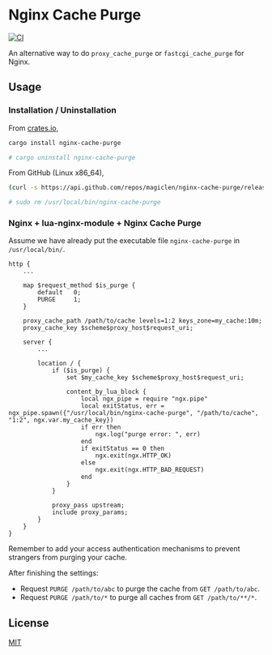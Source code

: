 Nginx Cache Purge
====================

[![CI](https://github.com/magiclen/nginx-cache-purge/actions/workflows/ci.yml/badge.svg)](https://github.com/magiclen/nginx-cache-purge/actions/workflows/ci.yml)

An alternative way to do `proxy_cache_purge` or `fastcgi_cache_purge` for Nginx.

## Usage

### Installation / Uninstallation

From [crates.io](https://crates.io/crates/nginx-cache-purge),

```bash
cargo install nginx-cache-purge

# cargo uninstall nginx-cache-purge
```

From GitHub (Linux x86_64),

```bash
(curl -s https://api.github.com/repos/magiclen/nginx-cache-purge/releases/latest | sed -r -n 's/.*"browser_download_url": *"(.*\/nginx-cache-purge_'$(uname -m)')".*/\1/p' | wget -i -) && sudo mv nginx-cache-purge_$(uname -m) /usr/local/bin/nginx-cache-purge && sudo chmod +x /usr/local/bin/nginx-cache-purge

# sudo rm /usr/local/bin/nginx-cache-purge
```

### Nginx + lua-nginx-module + Nginx Cache Purge

Assume we have already put the executable file `nginx-cache-purge` in `/usr/local/bin/`.

```nginx
http {
    ...

    map $request_method $is_purge {                                                             
        default   0;
        PURGE     1;
    }

    proxy_cache_path /path/to/cache levels=1:2 keys_zone=my_cache:10m;
    proxy_cache_key $scheme$proxy_host$request_uri;

    server {
        ...

        location / {
            if ($is_purge) {
                set $my_cache_key $scheme$proxy_host$request_uri;

                content_by_lua_block {
                    local ngx_pipe = require "ngx.pipe"
                    local exitStatus, err = ngx_pipe.spawn({"/usr/local/bin/nginx-cache-purge", "/path/to/cache", "1:2", ngx.var.my_cache_key})
                    if err then
                        ngx.log("purge error: ", err)
                    end
                    if exitStatus == 0 then
                        ngx.exit(ngx.HTTP_OK)
                    else
                        ngx.exit(ngx.HTTP_BAD_REQUEST)
                    end
                } 
            }

            proxy_pass upstream;
            include proxy_params;
        }
    }
}
```

Remember to add your access authentication mechanisms to prevent strangers from purging your cache.

After finishing the settings:

* Request `PURGE /path/to/abc` to purge the cache from `GET /path/to/abc`.
* Request `PURGE /path/to/*` to purge all caches from `GET /path/to/**/*`.

## License

[MIT](LICENSE)

